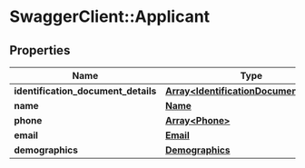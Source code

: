 # SwaggerClient::Applicant

## Properties
Name | Type | Description | Notes
------------ | ------------- | ------------- | -------------
**identification_document_details** | [**Array&lt;IdentificationDocumentDetails&gt;**](IdentificationDocumentDetails.md) |  | [optional] 
**name** | [**Name**](Name.md) |  | [optional] 
**phone** | [**Array&lt;Phone&gt;**](Phone.md) |  | [optional] 
**email** | [**Email**](Email.md) |  | [optional] 
**demographics** | [**Demographics**](Demographics.md) |  | [optional] 


